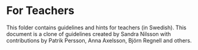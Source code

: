 # For Teachers

This folder contains guidelines and hints for teachers (in Swedish). This document is a clone of guidelines created by Sandra Nilsson with contributions by Patrik Persson, Anna Axelsson, Björn Regnell and others.

